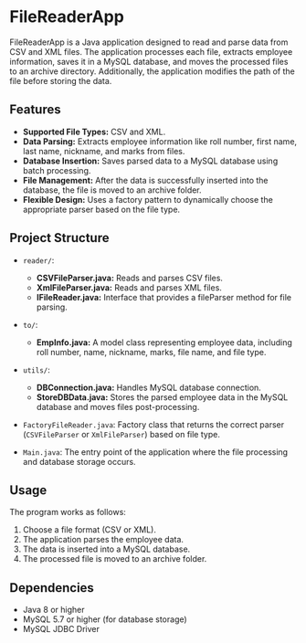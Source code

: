 # FileReaderApp
FileReaderApp is a Java application designed to read and parse data from CSV and XML files. The application processes each file, extracts employee information, saves it in a MySQL database, and moves the processed files to an archive directory. Additionally, the application modifies the path of the file before storing the data.

## Features
- **Supported File Types:** CSV and XML.
- **Data Parsing:** Extracts employee information like roll number, first name, last name, nickname, and marks from files.
- **Database Insertion:** Saves parsed data to a MySQL database using batch processing.
- **File Management:** After the data is successfully inserted into the database, the file is moved to an archive folder.
- **Flexible Design:** Uses a factory pattern to dynamically choose the appropriate parser based on the file type.
## Project Structure
* `reader/`:

  * **CSVFileParser.java:** Reads and parses CSV files.
  * **XmlFileParser.java:** Reads and parses XML files.
  * **IFileReader.java:** Interface that provides a fileParser method for file parsing.
* `to/`:

  * **EmpInfo.java:** A model class representing employee data, including roll number, name, nickname, marks, file name, and file type.
* `utils/`:

  * **DBConnection.java:** Handles MySQL database connection.
  * **StoreDBData.java:** Stores the parsed employee data in the MySQL database and moves files post-processing.
* `FactoryFileReader.java`: Factory class that returns the correct parser (`CSVFileParser` or `XmlFileParser`) based on file type.

* `Main.java`: The entry point of the application where the file processing and database storage occurs.

## Usage
The program works as follows:

1. Choose a file format (CSV or XML).
2. The application parses the employee data.
3. The data is inserted into a MySQL database.
4. The processed file is moved to an archive folder.

## Dependencies
 * Java 8 or higher
 * MySQL 5.7 or higher (for database storage)
 * MySQL JDBC Driver

